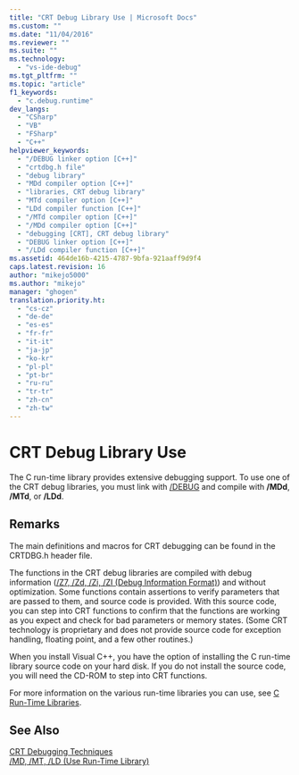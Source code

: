 ```yaml
---
title: "CRT Debug Library Use | Microsoft Docs"
ms.custom: ""
ms.date: "11/04/2016"
ms.reviewer: ""
ms.suite: ""
ms.technology: 
  - "vs-ide-debug"
ms.tgt_pltfrm: ""
ms.topic: "article"
f1_keywords: 
  - "c.debug.runtime"
dev_langs: 
  - "CSharp"
  - "VB"
  - "FSharp"
  - "C++"
helpviewer_keywords: 
  - "/DEBUG linker option [C++]"
  - "crtdbg.h file"
  - "debug library"
  - "MDd compiler option [C++]"
  - "libraries, CRT debug library"
  - "MTd compiler option [C++]"
  - "LDd compiler function [C++]"
  - "/MTd compiler option [C++]"
  - "/MDd compiler option [C++]"
  - "debugging [CRT], CRT debug library"
  - "DEBUG linker option [C++]"
  - "/LDd compiler function [C++]"
ms.assetid: 464de16b-4215-4787-9bfa-921aaff9d9f4
caps.latest.revision: 16
author: "mikejo5000"
ms.author: "mikejo"
manager: "ghogen"
translation.priority.ht: 
  - "cs-cz"
  - "de-de"
  - "es-es"
  - "fr-fr"
  - "it-it"
  - "ja-jp"
  - "ko-kr"
  - "pl-pl"
  - "pt-br"
  - "ru-ru"
  - "tr-tr"
  - "zh-cn"
  - "zh-tw"
---
```

# CRT Debug Library Use
The C run-time library provides extensive debugging support. To use one of the CRT debug libraries, you must link with [/DEBUG](/visual-cpp/build/reference/debug-generate-debug-info) and compile with **/MDd**, **/MTd**, or **/LDd**.  
  
## Remarks  
 The main definitions and macros for CRT debugging can be found in the CRTDBG.h header file.  
  
 The functions in the CRT debug libraries are compiled with debug information ([/Z7, /Zd, /Zi, /ZI (Debug Information Format)](/visual-cpp/build/reference/z7-zi-zi-debug-information-format)) and without optimization. Some functions contain assertions to verify parameters that are passed to them, and source code is provided. With this source code, you can step into CRT functions to confirm that the functions are working as you expect and check for bad parameters or memory states. (Some CRT technology is proprietary and does not provide source code for exception handling, floating point, and a few other routines.)  
  
 When you install Visual C++, you have the option of installing the C run-time library source code on your hard disk. If you do not install the source code, you will need the CD-ROM to step into CRT functions.  
  
 For more information on the various run-time libraries you can use, see [C Run-Time Libraries](/visual-cpp/c-runtime-library/crt-library-features).  
  
## See Also  
 [CRT Debugging Techniques](../debugger/crt-debugging-techniques.md)   
 [/MD, /MT, /LD (Use Run-Time Library)](/visual-cpp/build/reference/md-mt-ld-use-run-time-library)